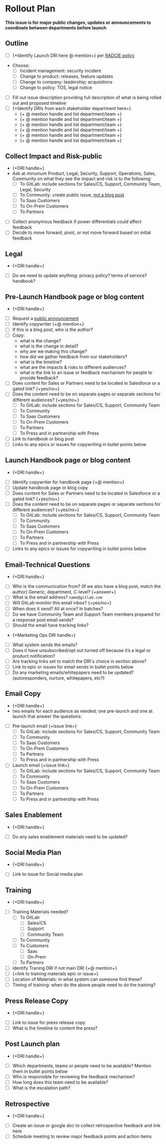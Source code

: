 # Rollout Plan

**This issue is for major public changes, updates or announcements to coordinate between departments before launch**

## Outline

* [ ] {+Identify Launch DRI here @ mention+} per [RADCIE policy](https://about.gitlab.com/handbook/people-group/directly-responsible-individuals)
* Choose:
   * [ ] Incident management: security incident
   * [ ] Change to product: releases, feature updates
   * [ ] Change to company: leadership; acquisitions
   * [ ] Change to policy: TOS, legal notice
* [ ] Fill out issue description providing full description of what is being rolled out and proposed timeline
* [ ] {+Identify DRIs from each stakeholder department here+}
    *  {+ @ mention handle and list department/team +}
    *  {+ @ mention handle and list department/team +}
    *  {+ @ mention handle and list department/team +}
    *  {+ @ mention handle and list department/team +}
    *  {+ @ mention handle and list department/team +}
    *  {+ @ mention handle and list department/team +}

## Collect Impact and Risk-public

* {+DRI handle+}
* Ask at minumum Product, Legal, Security, Support, Operations, Sales, Community on what they see the impact and risk is to the following:
   * [ ] To GitLab: include sections for Sales/CS, Support, Community Team, Legal, Security
   * [ ] To Community: create public issue, [not a blog post](https://about.gitlab.com/handbook/marketing/blog/#posting-to-solicit-feedback)
   * [ ] To Saas Customers
   * [ ] To On-Prem Customers
   * [ ] To Partners
* [ ] Collect anonymous feedback if power differentials could affect feedback
* [ ] Decide to move forward, pivot, or not move forward based on initial feedback

## Legal

* {+DRI handle+}
* [ ] Do we need to update anything: privacy policy? terms of service? handbook?

## Pre-Launch Handbook page or blog content

* {+DRI handle+} 
* [ ] Request a [public announcement](https://about.gitlab.com/handbook/people-group/directly-responsible-individuals/)
* [ ] Identify copywriter {+@ mention+}
* [ ] If this is a blog post, who is the author?
* [ ] Copy:
     * what is the change?
     * what is the change in detail?
     * why are we making this change?
     * how did we gather feedback from our stakeholders?
     * what is the timeline?
     * what are the impacts & risks to different audiences?
     * what is the link to an issue or feedback mechanism for people to provide feedback?
* [ ] Does content for Sales or Partners need to be located in Salesforce or a gated link? {+yes/no+}
* [ ] Does the content need to be on separate pages or separate sections for different audiences? {+yes/no+}
    * [ ] To GitLab: include sections for Sales/CS, Support, Community Team
    * [ ] To Community
    * [ ] To Saas Customers
    * [ ] To On-Prem Customers
    * [ ] To Partners
    * [ ] To Press and in partnership with Press
* [ ] Link to handbook or blog post
* [ ] Links to any epics or issues for copywriting in bullet points below
    
## Launch Handbook page or blog content

* {+DRI handle+}
* [ ] Identify copywriter for handbook page {+@ mention+}
* [ ] Update handbook page or blog copy 
* [ ] Does content for Sales or Partners need to be located in Salesforce or a gated link? {+yes/no+}
* [ ] Does the content need to be on separate pages or separate sections for different audiences? {+yes/no+}
    * [ ] To GitLab: include sections for Sales/CS, Support, Community Team
    * [ ] To Community
    * [ ] To Saas Customers
    * [ ] To On-Prem Customers
    * [ ] To Partners
    * [ ] To Press and in partnership with Press
* [ ] Links to any epics or issues for copywriting in bullet points below

## Email-Technical Questions

* {+DRI handle+}
* [ ] Who is the communication from? (If we also have a blog post, match the author) Generic, department, C-level? {+answer+}
* [ ] What is the email address? `name@gitlab.com`
* [ ] Will GitLab monitor this email inbox? {+yes/no+}
* [ ] When does it send? All at once? In batches?
* [ ] Do we have Community Team and Support Team members prepared for a response post email sends?
* [ ] Should the email have tracking links?

* {+Marketing Ops DRI handle+}
* [ ] What system sends the emails?
* [ ] Does it have unsubscribed/opt out turned off because it’s a legal or product notification?
* [ ] Are tracking links set to match the DRI's choice in section above?
* [ ] Link to epic or issues for email sends in bullet points below
* [ ] Do any marketing emails/whitepapers need to be updated? (autoresponders, nurture, whitepapers, etc?)

## Email Copy

* {+DRI handle+}
* two emails for each audience as needed; one pre-launch and one at launch that answer the questions:

* [ ] Pre-launch email {+issue link+}
    * [ ] To GitLab: include sections for Sales/CS, Support, Community Team
    * [ ] To Community
    * [ ] To Saas Customers
    * [ ] To On-Prem Customers
    * [ ] To Partners
    * [ ] To Press and in partnership with Press
* [ ] Launch email {+issue link+}
    * [ ] To GitLab: include sections for Sales/CS, Support, Community Team
    * [ ] To Community
    * [ ] To Saas Customers
    * [ ] To On-Prem Customers
    * [ ] To Partners
    * [ ] To Press and in partnership with Press

## Sales Enablement

* {+DRI handle+}
* [ ] Do any sales enablement materials need to be updated?

## Social Media Plan

* {+DRI handle+}
* [ ] Link to issue for Social media plan

## Training

* {+DRI handle+}
* [ ] Training Materials needed?
    * [ ] To GitLab
        * [ ] Sales/CS
        * [ ] Support
        * [ ] Community Team
    * [ ] To Community
    * [ ] To Customers
        * [ ] Saas
        * [ ] On-Prem
    * [ ] To Partners
* [ ] Identify Traning DRI if not main DRI {+@ mention+}
* [ ] {+link to training materials epic or issue+}
* [ ] Location of Materials: in what system can someone find these?
* [ ] Timing of training: when do the above people need to do the training?

## Press Release Copy

* {+DRI handle+}
* [ ] Link to issue for press release copy
* [ ] What is the timeline to content the press?

## Post Launch plan

* {+DRI handle+}
* [ ] Which departments, teams or people need to be available? Mention them in bullet points below
* [ ] Who is responsible for reviewing the feedback mechanism?
* [ ] How long does this team need to be available?
* [ ] What is the escalation path?

## Retrospective

* {+DRI handle+}
* [ ] Create an issue or google doc to collect retrospective feedback and link here
* [ ] Schedule meeting to review major feedback points and action items
